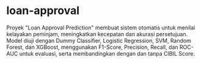 # loan-approval
Proyek "Loan Approval Prediction" membuat sistem otomatis untuk menilai kelayakan peminjam, meningkatkan kecepatan dan akurasi persetujuan. Model diuji dengan Dummy Classifier, Logistic Regression, SVM, Random Forest, dan XGBoost, menggunakan F1-Score, Precision, Recall, dan ROC-AUC untuk evaluasi, serta membandingkan dengan dan tanpa CIBIL Score.
